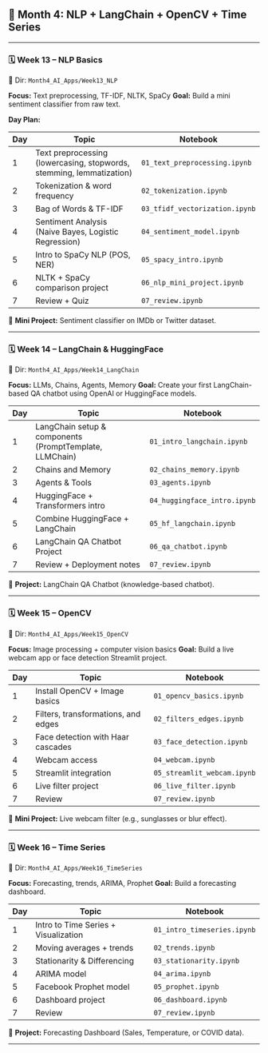 ## 🧭 **Month 4: NLP + LangChain + OpenCV + Time Series**

---

### 🗓️ **Week 13 – NLP Basics**

📁 Dir: `Month4_AI_Apps/Week13_NLP`

**Focus:** Text preprocessing, TF-IDF, NLTK, SpaCy
**Goal:** Build a mini sentiment classifier from raw text.

**Day Plan:**

| Day | Topic                                                                | Notebook                       |
| --- | -------------------------------------------------------------------- | ------------------------------ |
| 1   | Text preprocessing (lowercasing, stopwords, stemming, lemmatization) | `01_text_preprocessing.ipynb`  |
| 2   | Tokenization & word frequency                                        | `02_tokenization.ipynb`        |
| 3   | Bag of Words & TF-IDF                                                | `03_tfidf_vectorization.ipynb` |
| 4   | Sentiment Analysis (Naive Bayes, Logistic Regression)                | `04_sentiment_model.ipynb`     |
| 5   | Intro to SpaCy NLP (POS, NER)                                        | `05_spacy_intro.ipynb`         |
| 6   | NLTK + SpaCy comparison project                                      | `06_nlp_mini_project.ipynb`    |
| 7   | Review + Quiz                                                        | `07_review.ipynb`              |

🎯 **Mini Project:** Sentiment classifier on IMDb or Twitter dataset.

---

### 🗓️ **Week 14 – LangChain & HuggingFace**

📁 Dir: `Month4_AI_Apps/Week14_LangChain`

**Focus:** LLMs, Chains, Agents, Memory
**Goal:** Create your first LangChain-based QA chatbot using OpenAI or HuggingFace models.

| Day | Topic                                                   | Notebook                     |
| --- | ------------------------------------------------------- | ---------------------------- |
| 1   | LangChain setup & components (PromptTemplate, LLMChain) | `01_intro_langchain.ipynb`   |
| 2   | Chains and Memory                                       | `02_chains_memory.ipynb`     |
| 3   | Agents & Tools                                          | `03_agents.ipynb`            |
| 4   | HuggingFace + Transformers intro                        | `04_huggingface_intro.ipynb` |
| 5   | Combine HuggingFace + LangChain                         | `05_hf_langchain.ipynb`      |
| 6   | LangChain QA Chatbot Project                            | `06_qa_chatbot.ipynb`        |
| 7   | Review + Deployment notes                               | `07_review.ipynb`            |

🎯 **Project:** LangChain QA Chatbot (knowledge-based chatbot).

---

### 🗓️ **Week 15 – OpenCV**

📁 Dir: `Month4_AI_Apps/Week15_OpenCV`

**Focus:** Image processing + computer vision basics
**Goal:** Build a live webcam app or face detection Streamlit project.

| Day | Topic                               | Notebook                    |
| --- | ----------------------------------- | --------------------------- |
| 1   | Install OpenCV + Image basics       | `01_opencv_basics.ipynb`    |
| 2   | Filters, transformations, and edges | `02_filters_edges.ipynb`    |
| 3   | Face detection with Haar cascades   | `03_face_detection.ipynb`   |
| 4   | Webcam access                       | `04_webcam.ipynb`           |
| 5   | Streamlit integration               | `05_streamlit_webcam.ipynb` |
| 6   | Live filter project                 | `06_live_filter.ipynb`      |
| 7   | Review                              | `07_review.ipynb`           |

🎯 **Mini Project:** Live webcam filter (e.g., sunglasses or blur effect).

---

### 🗓️ **Week 16 – Time Series**

📁 Dir: `Month4_AI_Apps/Week16_TimeSeries`

**Focus:** Forecasting, trends, ARIMA, Prophet
**Goal:** Build a forecasting dashboard.

| Day | Topic                                | Notebook                    |
| --- | ------------------------------------ | --------------------------- |
| 1   | Intro to Time Series + Visualization | `01_intro_timeseries.ipynb` |
| 2   | Moving averages + trends             | `02_trends.ipynb`           |
| 3   | Stationarity & Differencing          | `03_stationarity.ipynb`     |
| 4   | ARIMA model                          | `04_arima.ipynb`            |
| 5   | Facebook Prophet model               | `05_prophet.ipynb`          |
| 6   | Dashboard project                    | `06_dashboard.ipynb`        |
| 7   | Review                               | `07_review.ipynb`           |

🎯 **Project:** Forecasting Dashboard (Sales, Temperature, or COVID data).

---
